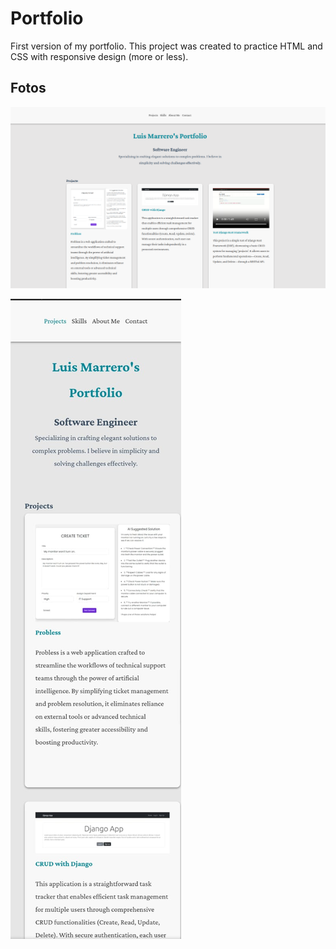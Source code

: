 # Portfolio

First version of my portfolio. This project was created to practice HTML and CSS with responsive design (more or less).

## Fotos

![portfolio](portfolio.png)

![portfolio in a Samsung Galaxy Mobile](portfolio-mobile.jpeg)
